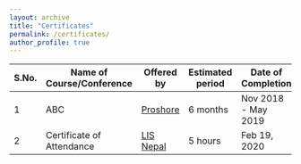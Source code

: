 ```yaml
---
layout: archive
title: "Certificates"
permalink: /certificates/
author_profile: true
---
```


|S.No.|Name of Course/Conference|Offered by|Estimated period|Date of Completion|Certificate|
|---|---|---|---|---|---|
|1|ABC|[Proshore]()|6 months|Nov 2018 - May 2019|
|2|Certificate of Attendance|[LIS Nepal]()|5 hours|Feb 19, 2020|[View Certificate]()|
